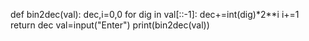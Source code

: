 def bin2dec(val):
    dec,i=0,0
    for dig in val[::-1]:
        dec+=int(dig)*2**i
        i+=1
    return dec
val=input("Enter")
print(bin2dec(val))
